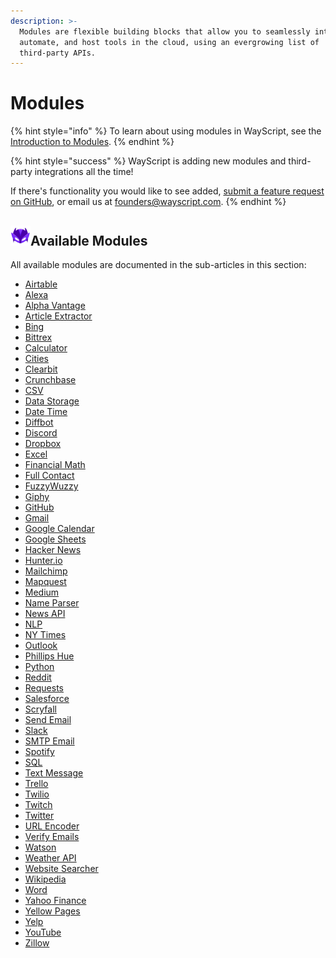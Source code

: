 ```yaml
---
description: >-
  Modules are flexible building blocks that allow you to seamlessly integrate,
  automate, and host tools in the cloud, using an evergrowing list of
  third-party APIs.
---
```


# Modules

{% hint style="info" %}
To learn about using modules in WayScript, see the [Introduction to Modules](../../getting_started/modules.md).
{% endhint %}

{% hint style="success" %}
WayScript is adding new modules and third-party integrations all the time!

If there's functionality you would like to see added, [submit a feature request on GitHub](https://github.com/wayscript/feedback), or email us at founders@wayscript.com.
{% endhint %}

## ![](../../.gitbook/assets/wayscript_32x32.png)Available Modules

All available modules are documented in the sub-articles in this section:

* [Airtable](airtable.md)
* [Alexa](alexa.md)
* [Alpha Vantage](alpha-vantage.md)
* [Article Extractor](article-extractor.md)
* [Bing](bing.md)
* [Bittrex](bittrex.md)
* [Calculator](calculator.md)
* [Cities](cities.md)
* [Clearbit](clearbit.md)
* [Crunchbase](crunchbase.md)
* [CSV](csv.md)
* [Data Storage](data-storage.md)
* [Date Time](date-time.md)
* [Diffbot](diffbot.md)
* [Discord](discord.md)
* [Dropbox](dropbox.md)
* [Excel](excel.md)
* [Financial Math](financial-math.md)
* [Full Contact](full-contact.md)
* [FuzzyWuzzy](fuzzywuzzy.md)
* [Giphy](giphy.md)
* [GitHub](github.md)
* [Gmail](gmail.md)
* [Google Calendar](google-calendar.md)
* [Google Sheets](google-sheets.md)
* [Hacker News](hackernews.md)
* [Hunter.io](hunter.io.md)
* [Mailchimp](mailchimp.md)
* [Mapquest](mapquest.md)
* [Medium](medium.md)
* [Name Parser](name-parser.md)
* [News API](news-api.md)
* [NLP](nlp.md)
* [NY Times](ny-times.md)
* [Outlook](outlook.md)
* [Phillips Hue](phillips-hue.md)
* [Python](python/)
* [Reddit](reddit.md)
* [Requests](requests.md)
* [Salesforce](salesforce.md)
* [Scryfall](scryfall.md)
* [Send Email](send-email.md)
* [Slack](slack.md)
* [SMTP Email](smtp-email.md)
* [Spotify](spotify.md)
* [SQL](sql.md)
* [Text Message](text-message.md)
* [Trello](trello.md)
* [Twilio](twilio.md)
* [Twitch](twitch.md)
* [Twitter](twitter.md)
* [URL Encoder](url-encoder.md)
* [Verify Emails](verify-emails.md)
* [Watson](watson.md)
* [Weather API](weather-api.md)
* [Website Searcher](website-searcher.md)
* [Wikipedia](wikipedia.md)
* [Word](word.md)
* [Yahoo Finance](yahoo-finance.md)
* [Yellow Pages](yellow-pages.md)
* [Yelp](yelp.md)
* [YouTube](youtube.md)
* [Zillow](zillow.md)

